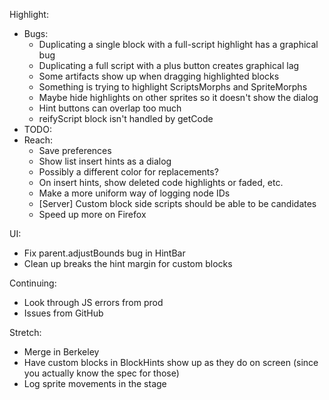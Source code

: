 Highlight:
* Bugs:
  * Duplicating a single block with a full-script highlight has a graphical bug
  * Duplicating a full script with a plus button creates graphical lag
  * Some artifacts show up when dragging highlighted blocks
  * Something is trying to highlight ScriptsMorphs and SpriteMorphs
  * Maybe hide highlights on other sprites so it doesn't show the dialog
  * Hint buttons can overlap too much
  * reifyScript block isn't handled by getCode
* TODO:
* Reach:
  * Save preferences
  * Show list insert hints as a dialog
  * Possibly a different color for replacements?
  * On insert hints, show deleted code highlights or faded, etc.
  * Make a more uniform way of logging node IDs
  * [Server] Custom block side scripts should be able to be candidates
  * Speed up more on Firefox

UI:
* Fix parent.adjustBounds bug in HintBar
* Clean up breaks the hint margin for custom blocks

Continuing:
* Look through JS errors from prod
* Issues from GitHub

Stretch:
* Merge in Berkeley
* Have custom blocks in BlockHints show up as they do on screen (since you
actually know the spec for those)
* Log sprite movements in the stage
